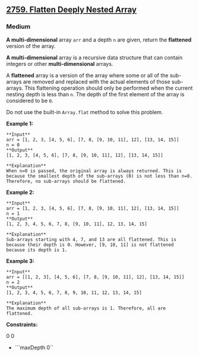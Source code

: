 ## [2759. Flatten Deeply Nested Array](https://leetcode.com/problems/flatten-deeply-nested-array)

### Medium

**A multi-dimensional** array `arr` and a depth `n` are given, return the **flattened** version of the array.

**A multi-dimensional** array is a recursive data structure that can contain integers or other **multi-dimensional** arrays.

A **flattened** array is a version of the array where some or all of the sub-arrays are removed and replaced with the actual elements of those sub-arrays. This flattening operation should only be performed when the current nesting depth is less than `n`. The depth of the first element of the array is considered to be `0`.

Do not use the built-in `Array.flat` method to solve this problem.

 

**Example 1:**

```
**Input**
arr = [1, 2, 3, [4, 5, 6], [7, 8, [9, 10, 11], 12], [13, 14, 15]]
n = 0
**Output**
[1, 2, 3, [4, 5, 6], [7, 8, [9, 10, 11], 12], [13, 14, 15]]

**Explanation**
When n=0 is passed, the original array is always returned. This is because the smallest depth of the sub-arrays (0) is not less than n=0. Therefore, no sub-arrays should be flattened.
```

**Example 2:**

```
**Input**
arr = [1, 2, 3, [4, 5, 6], [7, 8, [9, 10, 11], 12], [13, 14, 15]]
n = 1
**Output**
[1, 2, 3, 4, 5, 6, 7, 8, [9, 10, 11], 12, 13, 14, 15]

**Explanation**
Sub-arrays starting with 4, 7, and 13 are all flattened. This is because their depth is 0. However, [9, 10, 11] is not flattened because its depth is 1.
```

**Example 3:**

```
**Input**
arr = [[1, 2, 3], [4, 5, 6], [7, 8, [9, 10, 11], 12], [13, 14, 15]]
n = 2
**Output**
[1, 2, 3, 4, 5, 6, 7, 8, 9, 10, 11, 12, 13, 14, 15]

**Explanation**
The maximum depth of all sub-arrays is 1. Therefore, all are flattened.
```

 

**Constraints:**

0 
0 
- ```maxDepth 0``